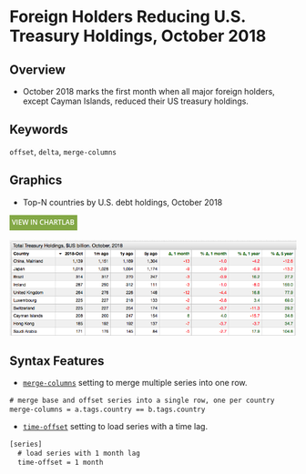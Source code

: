 # Foreign Holders Reducing U.S. Treasury Holdings, October 2018

## Overview

* October 2018 marks the first month when all major foreign holders, except Cayman Islands, reduced their US treasury holdings.

## Keywords

`offset`, `delta`, `merge-columns`

## Graphics

* Top-N countries by U.S. debt holdings, October 2018

[![View in ChartLab](../research/images/new-button.png)](https://apps.axibase.com/chartlab/42a161bc/4/)

![](./images/us-treasury-foreign-2018-october.png)

## Syntax Features

* [`merge-columns`](https://axibase.com/docs/charts/widgets/series-table/#merge-columns) setting to merge multiple series into one row.

```ls
# merge base and offset series into a single row, one per country
merge-columns = a.tags.country == b.tags.country
```

* [`time-offset`](https://axibase.com/docs/charts/widgets/shared/#time-offset) setting to load series with a time lag.

```ls
[series]
  # load series with 1 month lag
  time-offset = 1 month  
```
